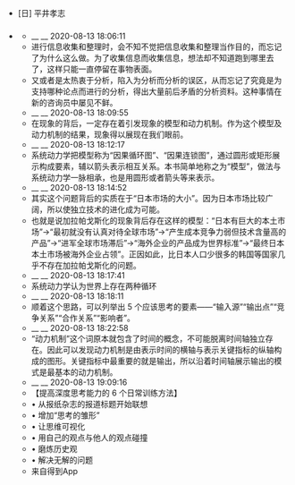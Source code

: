 - [日] 平井孝志
- ### 
    - __ __ 2020-08-13 18:06:11
    - 进行信息收集和整理时，会不知不觉把信息收集和整理当作目的，而忘记了为什么这么做。为了收集信息而收集信息，想法却不知道跑到哪里去了，这样只能一直停留在事物表面。
    - 又或者是太热衷于分析，陷入为分析而分析的误区，从而忘记了究竟是为支持哪种论点而进行的分析，得出大量前后矛盾的分析资料。这种事情在新的咨询员中屡见不鲜。
    - __ __ 2020-08-13 18:09:55
    - 在现象的背后，一定存在着引发现象的模型和动力机制。作为这个模型及动力机制的结果，现象得以展现在我们眼前。
    - __ __ 2020-08-13 18:12:17
    - 系统动力学把模型称为“因果循环图”、“因果连锁图”，通过圆形或矩形展示构成要素，辅以箭头表示相互关系。本书简单地称之为“模型”，做法与系统动力学一脉相承，也是用圆形或者箭头等来表示。
    - __ __ 2020-08-13 18:14:52
    - 其实这个问题背后的实质在于“日本市场的大小”。因为日本市场比较广阔，所以使独立技术的进化成为可能。
    - 也就是说加拉帕戈斯化的现象背后存在这样的模型：“日本有巨大的本土市场”→“最初就没有认真对待全球市场”→“产生成本竞争力弱但技术含量高的产品”→“进军全球市场滞后”→“海外企业的产品成为世界标准”→“最终日本本土市场被海外企业占领”。正因如此，比日本人口少很多的韩国等国家几乎不存在加拉帕戈斯化的问题。
    - __ __ 2020-08-13 18:17:41
    - 系统动力学认为世界上存在两种循环
    - __ __ 2020-08-13 18:18:11
    - 顺着这个思路，可以列举出 5 个应该思考的要素——“输入源”“输出点”“竞争关系”“合作关系”“影响者”。
    - __ __ 2020-08-13 18:22:58
    - “动力机制”这个词原本就包含了时间的概念，不可能脱离时间轴独立存在。因此可以发现动力机制是由表示时间的横轴与表示关键指标的纵轴构成的图形。关键指标中最重要的就是输出，所以沿着时间轴展示输出的模式是最基本的动力机制。
    - __ __ 2020-08-13 19:09:16
    - 【提高深度思考能力的 6 个日常训练方法】
    - • 从报纸杂志的报道标题开始联想
    - • 增加“思考的雏形”
    - • 让思维可视化
    - • 用自己的观点与他人的观点碰撞
    - • 磨炼历史观
    - • 解决无解的问题
    - 来自得到App
